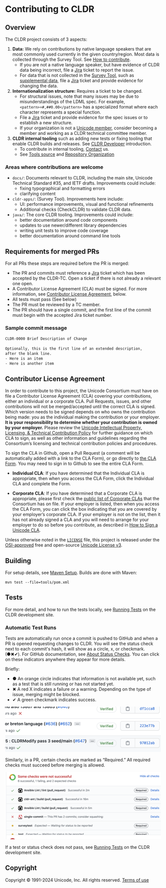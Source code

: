 # Contributing to CLDR

## Overview

The CLDR project consists of 3 aspects:

1. **Data:** We rely on contributions by native language speakers
that are most commonly used currently in the given country/region.
Most data is collected through the Survey Tool. See [How to contribute][].
    - If you are not a native language speaker,
	but have evidence of CLDR data being incorrect,
	file a [Jira][] ticket to report the issue.
    - For data that is not collected in the [Survey Tool],
	such as [supplemental data][], file a [Jira][] ticket
	and provide evidence for changing the data.
2. **Internationalization structure:** Requires a ticket to be changed.
    - For structural issues, note that many issues may be
	due to misunderstandings of the LDML spec.
	For example, `<pattern>¤#,##0.00</pattern>` has a specialized format
	where each character represents a special function.
    - File a [Jira][] ticket and provide evidence for the spec issues
	or to establish a new structure.
    - If your organization is not a [Unicode member][], consider becoming
	a member and working as a CLDR technical committee member.
3. **CLDR internal tooling** such as adding new tests or fixing tooling that
enable CLDR builds and releases. See [CLDR Developer][] introduction.
    - To contribute in internal tooling, [Contact][] us.
    - See [Tools source][] and [Repository Organization][]

### Areas where contributions are welcome

- `docs/`: Documents relevant to CLDR, including the main site, Unicode Technical Standard #35, and IETF drafts.
    Improvements could include:
  - fixing typographical and formatting errors
  - clarifying content
- `cldr-apps/`: (Survey Tool).
    Improvements here include:
  - UI:  performance improvements, visual and functional refinements
  - Additional checks (CheckCLDR) to validate CLDR data.
- `java/`: The core CLDR tooling.
    Improvements could include:
  - better documentation around code components
  - updates to use newer/different library dependencies
  - writing unit tests to improve code coverage
  - better documentation around command line tools

## Requirements for merged PRs

For all PRs these steps are required before the PR is merged:

- The PR and commits must reference a [Jira][] ticket
which has been accepted by the CLDR-TC.
Open a ticket if there is not already a relevant one open.
- A Contributor License Agreement (CLA) must be signed. For more information,
see [Contributor License Agreement](#contributor-license-agreement), below.
- All tests must pass (See below)
- The PR must be reviewed by a TC member.
- The PR should have a single commit, and the first line of the commit must
begin with the accepted Jira ticket number.

### Sample commit message

    CLDR-0000 Brief Description of Change

    Optionally, this is the first line of an extended description,
    after the blank line.
    - Here is an item
    - Here is another item

## Contributor License Agreement

In order to contribute to this project, the Unicode Consortium must have on file a Contributor License Agreement (CLA) covering your contributions, either an individual or a corporate CLA. Pull Requests, issues, and other contributions will not be merged/accepted until the correct CLA is signed. Which version needs to be signed depends on who owns the contribution being made: you as the individual making the contribution or your employer. **It is your responsibility to determine whether your contribution is owned by your employer.** Please review the [Unicode Intellectual Property, Licensing, & Technical Contribution Policy][policies] for further guidance on which CLA to sign, as well as other information and guidelines regarding the Consortium’s licensing and technical contribution policies and procedures.

To sign the CLA in Github, open a Pull Request (a comment will be automatically added with a link to the CLA Form), or go directly to [the CLA Form][sign-cla]. You may need to sign in to Github to see the entire CLA Form.

- **Individual CLA**: If you have determined that the Individual CLA is appropriate, then when you access the CLA Form, click the Individual CLA and complete the Form.

- **Corporate CLA**: If you have determined that a Corporate CLA is appropriate, please first check the [public list of Corporate CLAs][unicode-corporate-clas] that the Consortium has on file. If your employer is listed, then when you access the CLA Form, you can click the box indicating that you are covered by your employer’s corporate CLA. If your employer is not on the list, then it has not already signed a CLA and you will need to arrange for your employer to do so before you contribute, as described in [How to Sign a Unicode CLA][signing].

Unless otherwise noted in the [`LICENSE`](./LICENSE) file, this project is released under the [OSI-approved][osi-Unicode-License-3.0] free and open-source [Unicode License v3][unicode-license].

## Building

For setup details, see [Maven Setup][].
Builds are done with Maven:

    mvn test --file=tools/pom.xml

## Tests

For more detail, and how to run the tests locally,
see [Running Tests][] on the CLDR development site.

### Automatic Test Runs

Tests are automatically run once a commit is pushed to GitHub and when a PR
 is opened requesting changes to CLDR.
 You will see the status check next to each commit's hash,
 it will show as a circle, x, or checkmark. (●✖✔).
 For GitHub documentation, see [About Status Checks][].
 You can click on these indicators anywhere they appear for more details.

Briefly:

- ● An orange circle indicates that information is not available yet,
such as a test that is still running or has not started yet.
- ✖ A red X indicates a failure or a warning. Depending on the type of issue,
merging might be blocked.
- ✔ A green checkmark indicates success.

![Commit Checks](./docs/img/commit-checks.png)

Similarly, in a PR, certain checks are marked as “Required.”
All required checks must succeed before merging is allowed.

![PR Checks](./docs/img/pr-checks.png)

If a test or status check does not pass, see [Running Tests][]
on the CLDR development site.

## Copyright

Copyright &copy; 1991-2024 Unicode, Inc.
All rights reserved. [Terms of use][]

[Survey Tool]: https://cldr.unicode.org/index/survey-tool
[Terms of use]: https://www.unicode.org/copyright.html
[Jira]: https://github.com/unicode-org/cldr/blob/main/docs/requesting_changes.md
[Tools source]: https://github.com/unicode-org/cldr/tree/main/tools
[Maven setup]: https://cldr.unicode.org/development/maven
[Repository Organization]: https://cldr.unicode.org/index/downloads#h.lf1z45b9du36
[How to contribute]: https://cldr.unicode.org/#h.vw32p8sealpj
[Unicode member]: https://home.unicode.org/membership/why-join/
[supplemental data]: https://github.com/unicode-org/cldr/tree/main/common/supplemental
[About Status Checks]: https://docs.github.com/en/github/collaborating-with-issues-and-pull-requests/about-status-checks
[Running Tests]: https://cldr.unicode.org/development/cldr-development-site/running-tests
[policies]: https://www.unicode.org/policies/licensing_policy.html
[unicode-corporate-clas]: https://www.unicode.org/policies/corporate-cla-list/
[signing]: https://www.unicode.org/policies/licensing_policy.html#signing
[sign-cla]: https://cla-assistant.io/unicode-org/.github
[osi-Unicode-License-3.0]: https://opensource.org/license/unicode-license-v3/
[unicode-license]: https://www.unicode.org/license.txt
[CLDR Developer]: https://cldr.unicode.org/development/new-cldr-developers
[Contact]: https://www.unicode.org/reporting.html